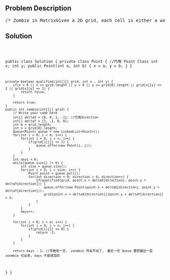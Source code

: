 <!--
<style>
  body { font-family: Arial, sans-serif; }
  .container { max-width: 700px; margin: 0 auto; padding: 10px; }
  .comment-block { background-color: #f9f9f9; padding: 10px; border-left: 5px solid #ccc; overflow-wrap: break-word; white-space: pre-wrap; }
  .code-block { background-color: #f4f4f4; padding: 10px; border: 1px solid #ddd; overflow-wrap: break-word; white-space: pre-wrap; }
</style>
-->

<div class='container'>
<h2>Problem Description</h2>
<div class='comment-block'>
<pre>
/* Zombie in MatrixGiven a 2D grid, each cell is either a wall 2, a zombie 1 or people 0 (thenumber zero, one, two).Zombies can turn the nearest people(up/down/left/right) into zombies everyday, but can not through wall.How long will it take to turn all people into zombies? Return -1 if can notturn all people into zombies.ExampleGiven a matrix:0 1 2 0 01 0 0 2 10 1 0 0 0return 2*/    /**     * @param grid  a 2D integer grid     * @return an integer     */</pre>
</div>

<h2>Solution</h2>
<div class='code-block'>
<pre><code class='language-java'>

public class Solution {
    private class Point { //巧用 Point Class
        int x;
        int y;
        public Point(int a, int b) {
            x = a;
            y = b;
        }
    }
    
    private boolean qualified(int[][] grid, int x , int y) {
        if(x < 0 || x >= grid.length || y < 0 || y >= grid[0].length || grid[x][y] == 2 || grid[x][y] == 1) {
            return false;
        }
        
        return true;
    }
    public int zombie(int[][] grid) {
        // Write your code here
        int[] deltaX = {0, 0, 1, -1}; //巧用direction
        int[] deltaY = {1, -1, 0, 0};
        int m = grid.length;
        int n = grid[0].length;
        Queue<Point> queue = new LinkedList<Point>();
        for(int i = 0; i < m; i++) {
            for(int j = 0; j < n; j++) {
                if(grid[i][j] == 1) {
                    queue.offer(new Point(i, j));
                }
            }
        }
        int days = 0;
        while(queue.size() != 0) {
            int size = queue.size();
            for(int i = 0; i < size; i++) {
                Point point = queue.poll();
                for(int direction = 0; direction < 4; direction++) {
                    if(qualified(grid, point.x + deltaX[direction], point.y + deltaY[direction])) {
                        queue.offer(new Point(point.x + deltaX[direction], point.y + deltaY[direction]));
                        grid[point.x + deltaX[direction]][point.y + deltaY[direction]] = 1;
                    }
                }
            }
            days++;
        }
        
        for(int i = 0; i < m; i++) {
            for(int j = 0; j < n; j++) {
                if(grid[i][j] == 0) {
                    return -1;
                }
            }
        }        
        
        return days - 1; //早晚有一天， zanmbie 传染不动了， 最后一天 Queue 要把最后一层zonmbie 吐出来, days 不能增加的
   }
}</code></pre>
</div>
</div>
